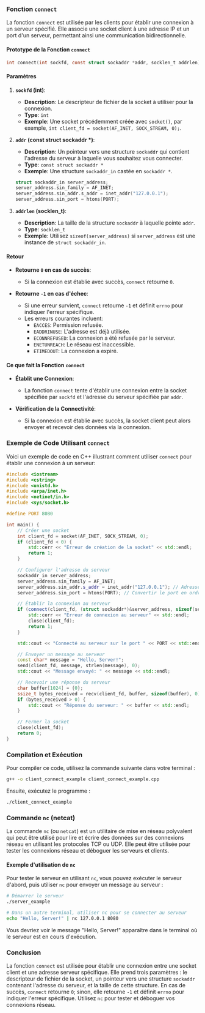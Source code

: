 ### Fonction `connect`

La fonction `connect` est utilisée par les clients pour établir une connexion à un serveur spécifié. Elle associe une socket client à une adresse IP et un port d'un serveur, permettant ainsi une communication bidirectionnelle.

#### Prototype de la Fonction `connect`

```c
int connect(int sockfd, const struct sockaddr *addr, socklen_t addrlen);
```

#### Paramètres

1. **`sockfd` (int)**:
   - **Description**: Le descripteur de fichier de la socket à utiliser pour la connexion.
   - **Type**: `int`
   - **Exemple**: Une socket précédemment créée avec `socket()`, par exemple, `int client_fd = socket(AF_INET, SOCK_STREAM, 0);`.

2. **`addr` (const struct sockaddr *)**:
   - **Description**: Un pointeur vers une structure `sockaddr` qui contient l'adresse du serveur à laquelle vous souhaitez vous connecter.
   - **Type**: `const struct sockaddr *`
   - **Exemple**: Une structure `sockaddr_in` castée en `sockaddr *`.

   ```c
   struct sockaddr_in server_address;
   server_address.sin_family = AF_INET;
   server_address.sin_addr.s_addr = inet_addr("127.0.0.1");
   server_address.sin_port = htons(PORT);
   ```

3. **`addrlen` (socklen_t)**:
   - **Description**: La taille de la structure `sockaddr` à laquelle pointe `addr`.
   - **Type**: `socklen_t`
   - **Exemple**: Utilisez `sizeof(server_address)` si `server_address` est une instance de `struct sockaddr_in`.

#### Retour

- **Retourne `0` en cas de succès**:
  - Si la connexion est établie avec succès, `connect` retourne `0`.

- **Retourne `-1` en cas d'échec**:
  - Si une erreur survient, `connect` retourne `-1` et définit `errno` pour indiquer l'erreur spécifique.
  - Les erreurs courantes incluent:
    - `EACCES`: Permission refusée.
    - `EADDRINUSE`: L'adresse est déjà utilisée.
    - `ECONNREFUSED`: La connexion a été refusée par le serveur.
    - `ENETUNREACH`: Le réseau est inaccessible.
    - `ETIMEDOUT`: La connexion a expiré.

#### Ce que fait la Fonction `connect`

- **Établit une Connexion**:
  - La fonction `connect` tente d'établir une connexion entre la socket spécifiée par `sockfd` et l'adresse du serveur spécifiée par `addr`.
  
- **Vérification de la Connectivité**:
  - Si la connexion est établie avec succès, la socket client peut alors envoyer et recevoir des données via la connexion.

### Exemple de Code Utilisant `connect`

Voici un exemple de code en C++ illustrant comment utiliser `connect` pour établir une connexion à un serveur:

```cpp
#include <iostream>
#include <cstring>
#include <unistd.h>
#include <arpa/inet.h>
#include <netinet/in.h>
#include <sys/socket.h>

#define PORT 8080

int main() {
    // Créer une socket
    int client_fd = socket(AF_INET, SOCK_STREAM, 0);
    if (client_fd < 0) {
        std::cerr << "Erreur de création de la socket" << std::endl;
        return 1;
    }

    // Configurer l'adresse du serveur
    sockaddr_in server_address;
    server_address.sin_family = AF_INET;
    server_address.sin_addr.s_addr = inet_addr("127.0.0.1"); // Adresse IP du serveur
    server_address.sin_port = htons(PORT); // Convertir le port en ordre d'octets réseau

    // Établir la connexion au serveur
    if (connect(client_fd, (struct sockaddr*)&server_address, sizeof(server_address)) < 0) {
        std::cerr << "Erreur de connexion au serveur" << std::endl;
        close(client_fd);
        return 1;
    }

    std::cout << "Connecté au serveur sur le port " << PORT << std::endl;

    // Envoyer un message au serveur
    const char* message = "Hello, Server!";
    send(client_fd, message, strlen(message), 0);
    std::cout << "Message envoyé: " << message << std::endl;

    // Recevoir une réponse du serveur
    char buffer[1024] = {0};
    ssize_t bytes_received = recv(client_fd, buffer, sizeof(buffer), 0);
    if (bytes_received > 0) {
        std::cout << "Réponse du serveur: " << buffer << std::endl;
    }

    // Fermer la socket
    close(client_fd);
    return 0;
}
```

### Compilation et Exécution

Pour compiler ce code, utilisez la commande suivante dans votre terminal :

```sh
g++ -o client_connect_example client_connect_example.cpp
```

Ensuite, exécutez le programme :

```sh
./client_connect_example
```

### Commande `nc` (netcat)

La commande `nc` (ou `netcat`) est un utilitaire de mise en réseau polyvalent qui peut être utilisé pour lire et écrire des données sur des connexions réseau en utilisant les protocoles TCP ou UDP. Elle peut être utilisée pour tester les connexions réseau et déboguer les serveurs et clients.

#### Exemple d'utilisation de `nc`

Pour tester le serveur en utilisant `nc`, vous pouvez exécuter le serveur d'abord, puis utiliser `nc` pour envoyer un message au serveur :

```sh
# Démarrer le serveur
./server_example

# Dans un autre terminal, utiliser nc pour se connecter au serveur
echo "Hello, Server!" | nc 127.0.0.1 8080
```

Vous devriez voir le message "Hello, Server!" apparaître dans le terminal où le serveur est en cours d'exécution.

### Conclusion

La fonction `connect` est utilisée pour établir une connexion entre une socket client et une adresse serveur spécifique. Elle prend trois paramètres : le descripteur de fichier de la socket, un pointeur vers une structure `sockaddr` contenant l'adresse du serveur, et la taille de cette structure. En cas de succès, `connect` retourne `0`; sinon, elle retourne `-1` et définit `errno` pour indiquer l'erreur spécifique. Utilisez `nc` pour tester et déboguer vos connexions réseau.